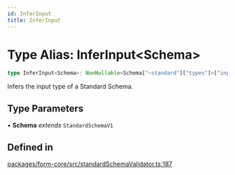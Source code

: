 ```yaml
---
id: InferInput
title: InferInput
---
```


# Type Alias: InferInput\<Schema\>

```ts
type InferInput<Schema>: NonNullable<Schema["~standard"]["types"]>["input"];
```

Infers the input type of a Standard Schema.

## Type Parameters

• **Schema** *extends* `StandardSchemaV1`

## Defined in

[packages/form-core/src/standardSchemaValidator.ts:187](https://github.com/TanStack/form/blob/main/packages/form-core/src/standardSchemaValidator.ts#L187)
